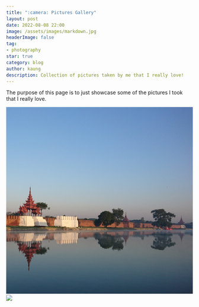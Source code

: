 ```yaml
---
title: ":camera: Pictures Gallery"
layout: post
date: 2022-08-08 22:00
image: /assets/images/markdown.jpg
headerImage: false
tag:
- photography
star: true
category: blog
author: kaung
description: Collection of pictures taken by me that I really love!
---
```


The purpose of this page is to just showcase some of the pictures I took that I really love.

<img src="/assets/images/Mandalay-Palace.jpg">

<img src="/assets/images/Cesky-Krumlov.JPG">
